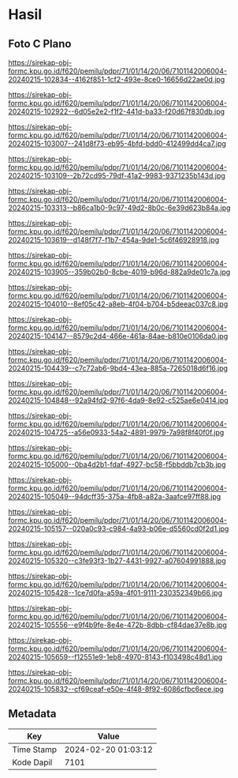 # Hasil

## Foto C Plano

https://sirekap-obj-formc.kpu.go.id/f620/pemilu/pdpr/71/01/14/20/06/7101142006004-20240215-102834--4162f851-1cf2-493e-8ce0-16656d22ae0d.jpg

https://sirekap-obj-formc.kpu.go.id/f620/pemilu/pdpr/71/01/14/20/06/7101142006004-20240215-102922--6d05e2e2-f1f2-441d-ba33-f20d67f830db.jpg

https://sirekap-obj-formc.kpu.go.id/f620/pemilu/pdpr/71/01/14/20/06/7101142006004-20240215-103007--241d8f73-eb95-4bfd-bdd0-412499dd4ca7.jpg

https://sirekap-obj-formc.kpu.go.id/f620/pemilu/pdpr/71/01/14/20/06/7101142006004-20240215-103109--2b72cd95-79df-41a2-9983-9371235b143d.jpg

https://sirekap-obj-formc.kpu.go.id/f620/pemilu/pdpr/71/01/14/20/06/7101142006004-20240215-103313--b86ca1b0-9c97-49d2-8b0c-6e39d623b84a.jpg

https://sirekap-obj-formc.kpu.go.id/f620/pemilu/pdpr/71/01/14/20/06/7101142006004-20240215-103619--d148f7f7-f1b7-454a-9de1-5c6f46928918.jpg

https://sirekap-obj-formc.kpu.go.id/f620/pemilu/pdpr/71/01/14/20/06/7101142006004-20240215-103905--359b02b0-8cbe-4019-b96d-882a9de01c7a.jpg

https://sirekap-obj-formc.kpu.go.id/f620/pemilu/pdpr/71/01/14/20/06/7101142006004-20240215-104010--8ef05c42-a8eb-4f04-b704-b5deeac037c8.jpg

https://sirekap-obj-formc.kpu.go.id/f620/pemilu/pdpr/71/01/14/20/06/7101142006004-20240215-104147--8579c2d4-466e-461a-84ae-b810e0106da0.jpg

https://sirekap-obj-formc.kpu.go.id/f620/pemilu/pdpr/71/01/14/20/06/7101142006004-20240215-104439--c7c72ab6-9bd4-43ea-885a-7265018d6f16.jpg

https://sirekap-obj-formc.kpu.go.id/f620/pemilu/pdpr/71/01/14/20/06/7101142006004-20240215-104848--92a94fd2-97f6-4da9-8e92-c525ae6e0414.jpg

https://sirekap-obj-formc.kpu.go.id/f620/pemilu/pdpr/71/01/14/20/06/7101142006004-20240215-104725--a56e0933-54a2-4891-9979-7a98f8f40f0f.jpg

https://sirekap-obj-formc.kpu.go.id/f620/pemilu/pdpr/71/01/14/20/06/7101142006004-20240215-105000--0ba4d2b1-fdaf-4927-bc58-f5bbddb7cb3b.jpg

https://sirekap-obj-formc.kpu.go.id/f620/pemilu/pdpr/71/01/14/20/06/7101142006004-20240215-105049--94dcff35-375a-4fb8-a82a-3aafce97ff88.jpg

https://sirekap-obj-formc.kpu.go.id/f620/pemilu/pdpr/71/01/14/20/06/7101142006004-20240215-105157--020a0c93-c984-4a93-b06e-d5560cd0f2d1.jpg

https://sirekap-obj-formc.kpu.go.id/f620/pemilu/pdpr/71/01/14/20/06/7101142006004-20240215-105320--c3fe93f3-1b27-4431-9927-a07604991888.jpg

https://sirekap-obj-formc.kpu.go.id/f620/pemilu/pdpr/71/01/14/20/06/7101142006004-20240215-105428--1ce7d0fa-a59a-4f01-9111-230352349b66.jpg

https://sirekap-obj-formc.kpu.go.id/f620/pemilu/pdpr/71/01/14/20/06/7101142006004-20240215-105556--e9f4b9fe-8e4e-472b-8dbb-cf84dae37e8b.jpg

https://sirekap-obj-formc.kpu.go.id/f620/pemilu/pdpr/71/01/14/20/06/7101142006004-20240215-105659--f12551e9-1eb8-4970-8143-f103498c48d1.jpg

https://sirekap-obj-formc.kpu.go.id/f620/pemilu/pdpr/71/01/14/20/06/7101142006004-20240215-105832--cf69ceaf-e50e-4f48-8f92-6086cfbc6ece.jpg


## Metadata

| Key        | Value               |
| ---------- | ------------------- |
| Time Stamp | 2024-02-20 01:03:12 |
| Kode Dapil | 7101                |



